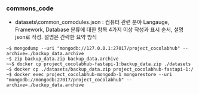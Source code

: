 ### commons_code
- datasets\common_comodules.json : 컴퓨터 관련 분야 Langauge,	Framework, Database 분류에 대한 항목 4가지 이상 작성과 표시 순서, 설명 json로 작성. 설명은 간략한 요약 방식

```
~$ mongodump --uri "mongodb://127.0.0.1:27017/project_cocolabhub" --archive=./backup_data.archive
~$ zip backup_data.zip backup_data.archive
~~$ docker cp project_cocolabhub-fastapi-1:backup_data.zip ./datasets
~$ docker cp ./datasets/backup_data.zip project_cocolabhub-fastapi-1:/
~$ docker exec project_cocolabhub-mongodb-1 mongorestore --uri "mongodb://mongodb:27017/project_cocolabhub" --archive=./backup_data.archive
```
